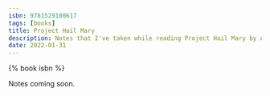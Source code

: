 ```yaml
---
isbn: 9781529100617
tags: [books]
title: Project Hail Mary
description: Notes that I've taken while reading Project Hail Mary by Andy Weir.
date: 2022-01-31
---
```


{% book isbn %}

Notes coming soon.
